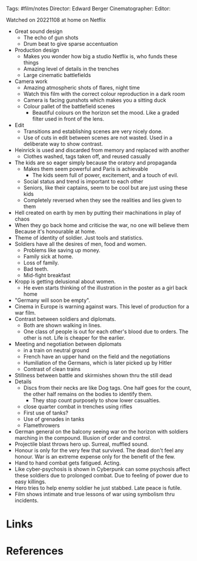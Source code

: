 Tags: #film/notes 
Director: Edward Berger 
Cinematographer: 
Editor:


Watched on 20221108 at home on Netflix

- Great sound design
	- The echo of gun shots
	- Drum beat to give sparse accentuation
- Production design
	- Makes you wonder how big a studio Netflix is, who funds these things
	- Amazing level of details in the trenches 
	- Large cinematic battlefields 
- Camera work
	- Amazing atmospheric shots of flares, night time
	- Watch this film with the correct colour reproduction in a dark room
	- Camera is facing gunshots which makes you a sitting duck
	- Colour pallet of the battlefield scenes
		- Beautiful colours on the horizon set the mood. Like a graded filter used in front of the lens. 
- Edit
	- Transitions and establishing scenes are very nicely done. 
	- Use of cuts in edit between scenes are not wasted. Used in a deliberate way to show contrast. 
- Heinrick is used and discarded from memory and replaced with another
	- Clothes washed, tags taken off, and reused casually
- The kids are so eager simply because the oratory and propaganda
	- Makes them seem powerful and Paris is achievable
		- The kids seem full of power, excitement, and a touch of evil.
	- Social status and trend is important to each other
	- Seniors, like their captains, seem to be cool but are just using these kids
	- Completely reversed when they see the realities and lies given to them
- Hell created on earth by men by putting their machinations in play of  chaos
- When they go back home and criticise the war, no one will believe them  Because it's honourable at home. 
- Theme of identity of soldier. Just tools and statistics. 
- Soldiers have all the desires of men, food and women. 
	- Problems like saving up money.
	- Family sick at home.
	- Loss of family.
	- Bad teeth.
	- Mid-fight breakfast 
- Kropp is getting delusional about women. 
	- He even starts thinking of the illustration in the poster as a girl back home
- "Germany will soon be empty".
- Cinema in Europe is warning against wars. This level of production for a war film. 
- Contrast between soldiers and diplomats.
	- Both are shown walking in lines.
	- One class of people is out for each other's blood due to orders. The other is not. Life is cheaper for the earlier. 
- Meeting and negotiation between diplomats 
	- in a train on neutral ground
	- French have an upper hand on the field and the negotiations 
	- Humiliation of the Germans, which is later picked up by Hitler 
	- Contrast of clean trains 
- Stillness between battle and skirmishes shown thru the still dead 
- Details
	- Discs from their necks are like Dog tags. One half goes for the count, the other half remains on the bodies to identify them.
		- They stop count purposely to show lower casualties.
	- close quarter combat in trenches using rifles 
	- First use of tanks?
	- Use of grenades in tanks 
	- Flamethrowers 
- German general on the balcony seeing war on the horizon with soldiers marching in the compound. Illusion of order and control. 
- Projectile blast throws hero up. Surreal, muffled sound. 
- Honour is only for the very few that survived. The dead don't feel any honour. War is an extreme expense only for the benefit of the few. 
- Hand to hand combat gets fatigued. Acting. 
- Like cyber-psychosis is shown in Cyberpunk can some psychosis affect these soldiers due to prolonged combat. Due to feeling of power due to easy killings. 
- Hero tries to help enemy soldier he just stabbed. Late peace is futile. 
- Film shows intimate and true lessons of war using symbolism thru incidents. 

# Links

# References